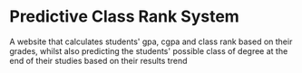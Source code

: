 # Predictive Class Rank System

A website that calculates students' gpa, cgpa and class rank based on their grades, whilst also predicting the students' possible class of degree at the end of their studies based on their results trend
